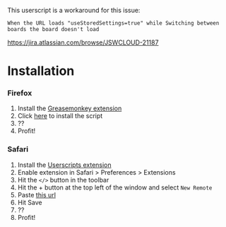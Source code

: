 This userscript is a workaround for this issue:

`When the URL loads "useStoredSettings=true" while Switching between boards the board doesn't load`

https://jira.atlassian.com/browse/JSWCLOUD-21187


# Installation

### Firefox
1. Install the [Greasemonkey extension](https://addons.mozilla.org/en-US/firefox/addon/greasemonkey/) 
2. Click [here](https://github.com/feulix/userscript-jira-link-bug-workaround/raw/main/userscript-jira-link-bug-workaround.user.js) to install the script
3. ??
4. Profit!

### Safari
1. Install the [Userscripts extension](https://apps.apple.com/us/app/userscripts/id1463298887) 
2. Enable extension in Safari > Preferences > Extensions
3. Hit the `</>` button in the toolbar
4. Hit the + button at the top left of the window and select `New Remote`
5. Paste [this url](https://github.com/feulix/userscript-jira-link-bug-workaround/raw/main/userscript-jira-link-bug-workaround.user.js)
6. Hit Save
7. ??
8. Profit!

